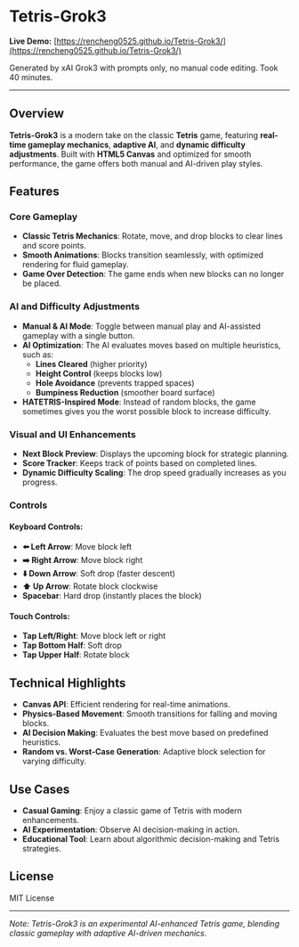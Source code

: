 # **Tetris-Grok3**

**Live Demo:** [https://rencheng0525.github.io/Tetris-Grok3/](https://rencheng0525.github.io/Tetris-Grok3/)

Generated by xAI Grok3 with prompts only, no manual code editing. Took 40 minutes.

---

## **Overview**
**Tetris-Grok3** is a modern take on the classic **Tetris** game, featuring **real-time gameplay mechanics**, **adaptive AI**, and **dynamic difficulty adjustments**. Built with **HTML5 Canvas** and optimized for smooth performance, the game offers both manual and AI-driven play styles.

## **Features**

### **Core Gameplay**
- **Classic Tetris Mechanics**: Rotate, move, and drop blocks to clear lines and score points.
- **Smooth Animations**: Blocks transition seamlessly, with optimized rendering for fluid gameplay.
- **Game Over Detection**: The game ends when new blocks can no longer be placed.

### **AI and Difficulty Adjustments**
- **Manual & AI Mode**: Toggle between manual play and AI-assisted gameplay with a single button.
- **AI Optimization**: The AI evaluates moves based on multiple heuristics, such as:
  - **Lines Cleared** (higher priority)
  - **Height Control** (keeps blocks low)
  - **Hole Avoidance** (prevents trapped spaces)
  - **Bumpiness Reduction** (smoother board surface)
- **HATETRIS-Inspired Mode**: Instead of random blocks, the game sometimes gives you the worst possible block to increase difficulty.

### **Visual and UI Enhancements**
- **Next Block Preview**: Displays the upcoming block for strategic planning.
- **Score Tracker**: Keeps track of points based on completed lines.
- **Dynamic Difficulty Scaling**: The drop speed gradually increases as you progress.

### **Controls**
#### **Keyboard Controls:**
- **⬅️ Left Arrow**: Move block left
- **➡️ Right Arrow**: Move block right
- **⬇️ Down Arrow**: Soft drop (faster descent)
- **⬆️ Up Arrow**: Rotate block clockwise
- **Spacebar**: Hard drop (instantly places the block)

#### **Touch Controls:**
- **Tap Left/Right**: Move block left or right
- **Tap Bottom Half**: Soft drop
- **Tap Upper Half**: Rotate block

## **Technical Highlights**
- **Canvas API**: Efficient rendering for real-time animations.
- **Physics-Based Movement**: Smooth transitions for falling and moving blocks.
- **AI Decision Making**: Evaluates the best move based on predefined heuristics.
- **Random vs. Worst-Case Generation**: Adaptive block selection for varying difficulty.

## **Use Cases**
- **Casual Gaming**: Enjoy a classic game of Tetris with modern enhancements.
- **AI Experimentation**: Observe AI decision-making in action.
- **Educational Tool**: Learn about algorithmic decision-making and Tetris strategies.

## **License**
MIT License

---

*Note: Tetris-Grok3 is an experimental AI-enhanced Tetris game, blending classic gameplay with adaptive AI-driven mechanics.*
